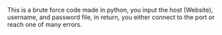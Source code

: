 This is a brute force code made in python, you input the host (Website), username, and password file, in return, you either connect to the port or reach one of many errors. 
